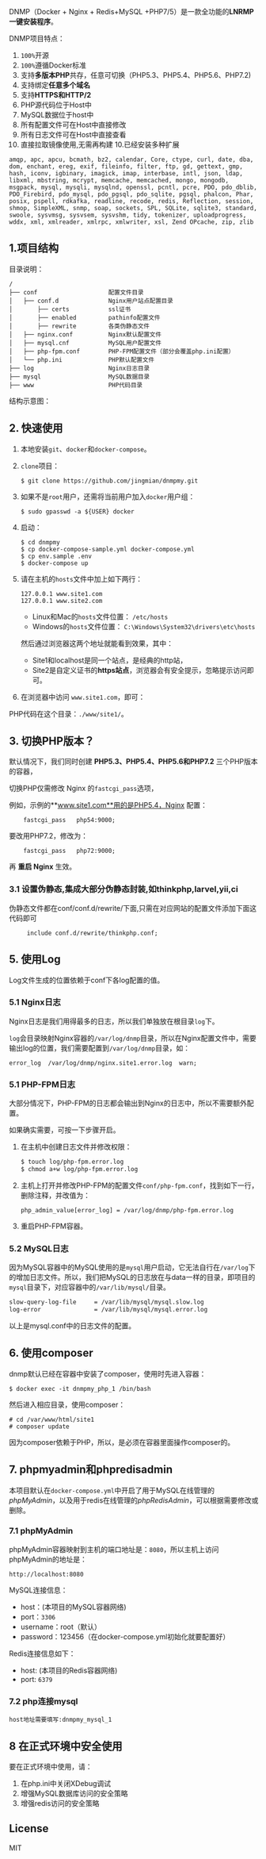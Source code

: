 DNMP（Docker + Nginx + Redis+MySQL +PHP7/5）是一款全功能的**LNRMP一键安装程序**。

DNMP项目特点：
1. `100%`开源
2. `100%`遵循Docker标准
2. 支持**多版本PHP**共存，任意可切换（PHP5.3、PHP5.4、PHP5.6、PHP7.2)
3. 支持绑定**任意多个域名**
4. 支持**HTTPS和HTTP/2**
5. PHP源代码位于Host中
6. MySQL数据位于host中
7. 所有配置文件可在Host中直接修改
8. 所有日志文件可在Host中直接查看
9. 直接拉取镜像使用,无需再构建
10.已经安装多种扩展

`amqp, apc, apcu, bcmath, bz2, calendar, Core, ctype, curl, date, dba, dom, enchant, ereg, exif, fileinfo, filter, ftp, gd, gettext, gmp, hash, iconv, igbinary, imagick, imap, interbase, intl, json, ldap, libxml, mbstring, mcrypt, memcache, memcached, mongo, mongodb, msgpack, mysql, mysqli, mysqlnd, openssl, pcntl, pcre, PDO, pdo_dblib, PDO_Firebird, pdo_mysql, pdo_pgsql, pdo_sqlite, pgsql, phalcon, Phar, posix, pspell, rdkafka, readline, recode, redis, Reflection, session, shmop, SimpleXML, snmp, soap, sockets, SPL, SQLite, sqlite3, standard, swoole, sysvmsg, sysvsem, sysvshm, tidy, tokenizer, uploadprogress, wddx, xml, xmlreader, xmlrpc, xmlwriter, xsl, Zend OPcache, zip, zlib`
## 1.项目结构
目录说明：
```
/
├── conf                    配置文件目录
│   ├── conf.d              Nginx用户站点配置目录
│       ├── certs           ssl证书
│       ├── enabled         pathinfo配置文件
│       ├── rewrite         各类伪静态文件
│   ├── nginx.conf          Nginx默认配置文件
│   ├── mysql.cnf           MySQL用户配置文件
│   ├── php-fpm.conf        PHP-FPM配置文件（部分会覆盖php.ini配置）
│   └── php.ini             PHP默认配置文件
├── log                     Nginx日志目录
├── mysql                   MySQL数据目录
├── www                     PHP代码目录

```
结构示意图：



## 2. 快速使用
1. 本地安装`git`、`docker`和`docker-compose`。
2. `clone`项目：
    ```
    $ git clone https://github.com/jingmian/dnmpmy.git
    ```
3. 如果不是`root`用户，还需将当前用户加入`docker`用户组：
    ```
    $ sudo gpasswd -a ${USER} docker
    ```
4. 启动：
    ```
    $ cd dnmpmy
    $ cp docker-compose-sample.yml docker-compose.yml
    $ cp env.sample .env
    $ docker-compose up
    ```
5.  请在主机的`hosts`文件中加上如下两行：
    ```
    127.0.0.1 www.site1.com
    127.0.0.1 www.site2.com
    ```
    
    * Linux和Mac的`hosts`文件位置： `/etc/hosts`
    * Windows的`hosts`文件位置： `C:\Windows\System32\drivers\etc\hosts`
    
    然后通过浏览器这两个地址就能看到效果，其中：
    
    * Site1和localhost是同一个站点，是经典的http站，
    * Site2是自定义证书的**https站点**，浏览器会有安全提示，忽略提示访问即可。
6. 在浏览器中访问 `www.site1.com`，即可：


PHP代码在这个目录：`./www/site1/`。


## 3. 切换PHP版本？
默认情况下，我们同时创建 **PHP5.3、PHP5.4、PHP5.6和PHP7.2** 三个PHP版本的容器，

切换PHP仅需修改 Nginx 的`fastcgi_pass`选项，

例如，示例的**www.site1.com**用的是PHP5.4，Nginx 配置：
```
    fastcgi_pass   php54:9000;
```
要改用PHP7.2，修改为：
```
    fastcgi_pass   php72:9000;
```
再 **重启 Nginx** 生效。


### 3.1 设置伪静态,集成大部分伪静态封装,如thinkphp,larvel,yii,ci
伪静态文件都在conf/conf.d/rewrite/下面,只需在对应网站的配置文件添加下面这代码即可
```
     include conf.d/rewrite/thinkphp.conf;
```

## 5. 使用Log

Log文件生成的位置依赖于conf下各log配置的值。

### 5.1 Nginx日志
Nginx日志是我们用得最多的日志，所以我们单独放在根目录`log`下。

`log`会目录映射Nginx容器的`/var/log/dnmp`目录，所以在Nginx配置文件中，需要输出log的位置，我们需要配置到`/var/log/dnmp`目录，如：
```
error_log  /var/log/dnmp/nginx.site1.error.log  warn;
```


### 5.1 PHP-FPM日志
大部分情况下，PHP-FPM的日志都会输出到Nginx的日志中，所以不需要额外配置。

如果确实需要，可按一下步骤开启。

1. 在主机中创建日志文件并修改权限：
    ```bash
    $ touch log/php-fpm.error.log
    $ chmod a+w log/php-fpm.error.log
    ```
2. 主机上打开并修改PHP-FPM的配置文件`conf/php-fpm.conf`，找到如下一行，删除注释，并改值为：
    ```
    php_admin_value[error_log] = /var/log/dnmp/php-fpm.error.log
    ```
3. 重启PHP-FPM容器。

### 5.2 MySQL日志
因为MySQL容器中的MySQL使用的是`mysql`用户启动，它无法自行在`/var/log`下的增加日志文件。所以，我们把MySQL的日志放在与data一样的目录，即项目的`mysql`目录下，对应容器中的`/var/lib/mysql/`目录。
```bash
slow-query-log-file     = /var/lib/mysql/mysql.slow.log
log-error               = /var/lib/mysql/mysql.error.log
```
以上是mysql.conf中的日志文件的配置。

## 6. 使用composer
dnmp默认已经在容器中安装了composer，使用时先进入容器：
```
$ docker exec -it dnmpmy_php_1 /bin/bash
```
然后进入相应目录，使用composer：
```
# cd /var/www/html/site1
# composer update
```
因为composer依赖于PHP，所以，是必须在容器里面操作composer的。

## 7. phpmyadmin和phpredisadmin
本项目默认在`docker-compose.yml`中开启了用于MySQL在线管理的*phpMyAdmin*，以及用于redis在线管理的*phpRedisAdmin*，可以根据需要修改或删除。

### 7.1 phpMyAdmin
phpMyAdmin容器映射到主机的端口地址是：`8080`，所以主机上访问phpMyAdmin的地址是：
```
http://localhost:8080
```

MySQL连接信息：
- host：(本项目的MySQL容器网络)
- port：`3306`
- username：root（默认）
- password：123456（在docker-compose.yml初始化就要配置好）


Redis连接信息如下：
- host: (本项目的Redis容器网络)
- port: `6379`

### 7.2 php连接mysql
```
host地址需要填写:dnmpmy_mysql_1
```


## 8 在正式环境中安全使用
要在正式环境中使用，请：
1. 在php.ini中关闭XDebug调试
2. 增强MySQL数据库访问的安全策略
3. 增强redis访问的安全策略


## License
MIT


